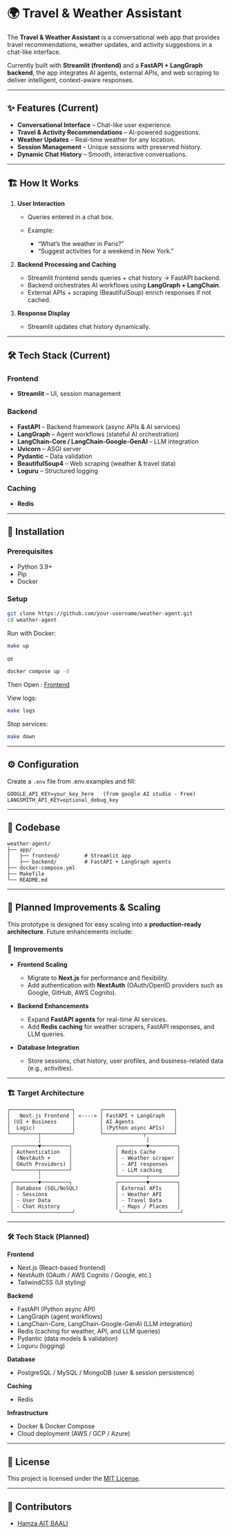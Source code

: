 # 🌍 Travel & Weather Assistant

The **Travel & Weather Assistant** is a conversational web app that provides travel recommendations, weather updates, and activity suggestions in a chat-like interface.

Currently built with **Streamlit (frontend)** and a **FastAPI + LangGraph backend**, the app integrates AI agents, external APIs, and web scraping to deliver intelligent, context-aware responses.

---

## ✨ Features (Current)

* **Conversational Interface** – Chat-like user experience.
* **Travel & Activity Recommendations** – AI-powered suggestions.
* **Weather Updates** – Real-time weather for any location.
* **Session Management** – Unique sessions with preserved history.
* **Dynamic Chat History** – Smooth, interactive conversations.

---

## 🏗️ How It Works

1. **User Interaction**

   * Queries entered in a chat box.
   * Example:

     * “What’s the weather in Paris?”
     * “Suggest activities for a weekend in New York.”

2. **Backend Processing and Caching**

   * Streamlit frontend sends queries + chat history → FastAPI backend.
   * Backend orchestrates AI workflows using **LangGraph + LangChain**.
   * External APIs + scraping (BeautifulSoup) enrich responses if not cached.

3. **Response Display**

   * Streamlit updates chat history dynamically.

---

## 🛠️ Tech Stack (Current)

### Frontend

* **Streamlit** – UI, session management

### Backend

* **FastAPI** – Backend framework (async APIs & AI services)
* **LangGraph** – Agent workflows (stateful AI orchestration)
* **LangChain-Core / LangChain-Google-GenAI** – LLM integration
* **Uvicorn** – ASGI server
* **Pydantic** – Data validation
* **BeautifulSoup4** – Web scraping (weather & travel data)
* **Loguru** – Structured logging

### Caching
* **Redis**

---

## 🚀 Installation

### Prerequisites

* Python 3.9+
* Pip
* Docker

### Setup

```bash
git clone https://github.com/your-username/weather-agent.git
cd weather-agent
```

Run with Docker:

```bash
make up
```
or

```bash
docker compose up -d
```

Then Open : [Frontend](http://localhost:8501/)

View logs:

```bash
make logs
```

Stop services:

```bash
make down
```

---

## ⚙️ Configuration

Create a `.env` file from .env.examples and fill:

```
GOOGLE_API_KEY=your_key_here   (from google AI studio - Free)
LANGSMITH_API_KEY=optional_debug_key  
```

---

## 📂 Codebase

```
weather-agent/
├── app/
│   ├── frontend/        # Streamlit app
│   ├── backend/         # FastAPI + LangGraph agents
├── docker-compose.yml
├── Makefile
└── README.md
```

---

## 🔮 Planned Improvements & Scaling

This prototype is designed for easy scaling into a **production-ready architecture**. Future enhancements include:

### 🔧 Improvements

* **Frontend Scaling**

  * Migrate to **Next.js** for performance and flexibility.
  * Add authentication with **NextAuth** (OAuth/OpenID providers such as Google, GitHub, AWS Cognito).

* **Backend Enhancements**

  * Expand **FastAPI agents** for real-time AI services.
  * Add **Redis caching** for weather scrapers, FastAPI responses, and LLM queries.

* **Database Integration**

  * Store sessions, chat history, user profiles, and business-related data (e.g., activities).

---

### 🏗️ Target Architecture

```
┌────────────────────┐        ┌───────────────────────┐
│   Next.js Frontend │ <----> │ FastAPI + LangGraph   │
│ (UI + Business     │        │ AI Agents             │
│  Logic)            │        │ (Python async APIs)   │
└─────────┬──────────┘        └─────────────┬─────────┘
          │                                  │
 ┌────────▼─────────┐              ┌─────────▼─────────┐
 │ Authentication   │              │ Redis Cache       │
 │ (NextAuth +      │              │ - Weather scraper │
 │ OAuth Providers) │              │ - API responses   │
 └────────┬─────────┘              │ - LLM caching     │
          │                        └─────────┬─────────┘
 ┌────────▼─────────┐              ┌─────────▼─────────┐
 │ Database (SQL/NoSQL)            │ External APIs     │
 │ - Sessions                      │ - Weather API     │
 │ - User Data                     │ - Travel Data     │
 │ - Chat History                  │ - Maps / Places   │
 └───────────────────┘              └───────────────────┘
```

---

### 🛠️ Tech Stack (Planned)

**Frontend**

* Next.js (React-based frontend)
* NextAuth (OAuth / AWS Cognito / Google, etc.)
* TailwindCSS (UI styling)

**Backend**

* FastAPI (Python async API)
* LangGraph (agent workflows)
* LangChain-Core, LangChain-Google-GenAI (LLM integration)
* Redis (caching for weather, API, and LLM queries)
* Pydantic (data models & validation)
* Loguru (logging)

**Database**

* PostgreSQL / MySQL / MongoDB (user & session persistence)

**Caching**

* Redis

**Infrastructure**

* Docker & Docker Compose
* Cloud deployment (AWS / GCP / Azure)

---

## 📜 License

This project is licensed under the [MIT License](LICENSE).

---

## 👥 Contributors

* [Hamza AIT BAALI](https://github.com/your-username)

